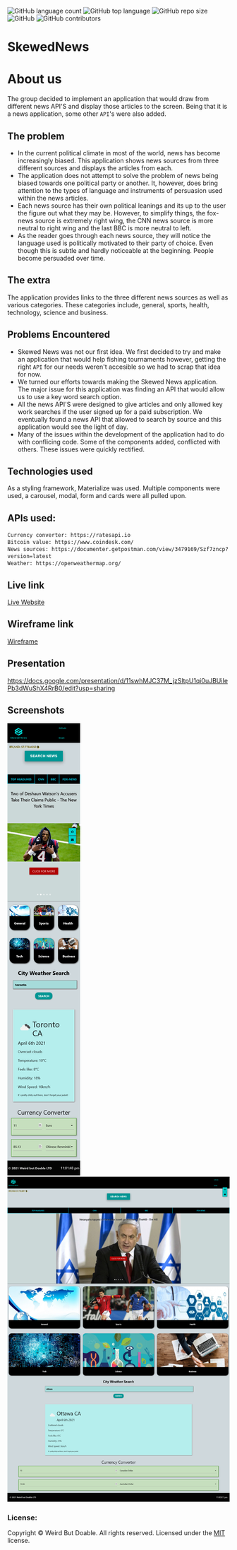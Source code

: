 ![GitHub language count](https://img.shields.io/github/languages/count/Weird-but-Doable/SkewedNews?color=green&label=Languages&logo=github&logoColor=green)
![GitHub top language](https://img.shields.io/github/languages/top/Weird-but-Doable/SkewedNews?color=red&label=HTML&logo=HTML5&logoColor=5)
![GitHub repo size](https://img.shields.io/github/repo-size/Weird-but-Doable/SkewedNews?color=cyan&label=Repo%20Size&logo=github&logoColor=cyan)
![GitHub](https://img.shields.io/github/license/Weird-but-Doable/SkewedNews?color=pink&label=License&logo=github&logoColor=pink)
![GitHub contributors](https://img.shields.io/github/contributors/Weird-but-Doable/SkewedNews?color=yellow&label=Contributors&logo=git&logoColor=yellow)



# SkewedNews


# About us
The group decided to implement an application that would draw from different news API'S and display those articles to the screen. Being that it is a news application, some other `API`'s were also added.

## The problem
* In the current political climate in most of the world, news has become increasingly biased. This application shows news sources from three different sources and displays the articles from each.
* The application does not attempt to solve the problem of news being biased towards one political party or another. It, however, does bring attention to the types of language and instruments of persuasion used within the news articles. 
* Each news source has their own political leanings and its up to the user the figure out what they may be. However, to simplify things, the fox-news source is extremely right wing, the CNN news source is more neutral to right wing and the last BBC is more neutral to left. 
* As the reader goes through each news source, they will notice the language used is politically motivated to their party of choice. Even though this is subtle and hardly noticeable at the beginning. People become persuaded over time.  

## The extra
The application provides links to the three different news sources as well as various categories. These categories include, general, sports, health, technology, science and business. 

## Problems Encountered
* Skewed News was not our first idea. We first decided to try and make an application that would help fishing tournaments however, getting the right `API` for our needs weren't accesible so we had to scrap that idea for now.
* We turned our efforts towards making the Skewed News application. The major issue for this application was finding an API that would allow us to use a key word search option.
* All the news API'S were designed to give articles and only allowed key work searches if the user signed up for a paid subscription. We eventually found a news API that allowed to search by source and this application would see the light of day.
* Many of the issues within the development of the application had to do with conflicing code. Some of the components added, conflicted with others. These issues were quickly rectified.

## Technologies used
  As a styling framework, Materialize was used. Multiple components were used, a carousel, modal, form and cards were all pulled upon. 

## APIs used: 
    Currency converter: https://ratesapi.io
    Bitcoin value: https://www.coindesk.com/
    News sources: https://documenter.getpostman.com/view/3479169/Szf7zncp?version=latest
    Weather: https://openweathermap.org/

## Live link
<a href="https://weird-but-doable.github.io/SkewedNews/">Live Website</a> 

## Wireframe link
<a href="https://drive.google.com/file/d/1as-u8TPpsL6aeiCMIf8TxA0N6DYWeBF4/view?usp=sharing">Wireframe</a> 

## Presentation
https://docs.google.com/presentation/d/11swhMJC37M_jzSltpU1qi0uJBUiIePb3dWuShX4RrB0/edit?usp=sharing 

## Screenshots 
![mobile-ss](images/mobile-ss.png)
![desktop-ss](images/desktop-ss.png)


### License:

Copyright © Weird But Doable. All rights reserved.
Licensed under the [MIT](https://github.com/Weird-but-Doable/SkewedNews/blob/main/LICENSE) license.
